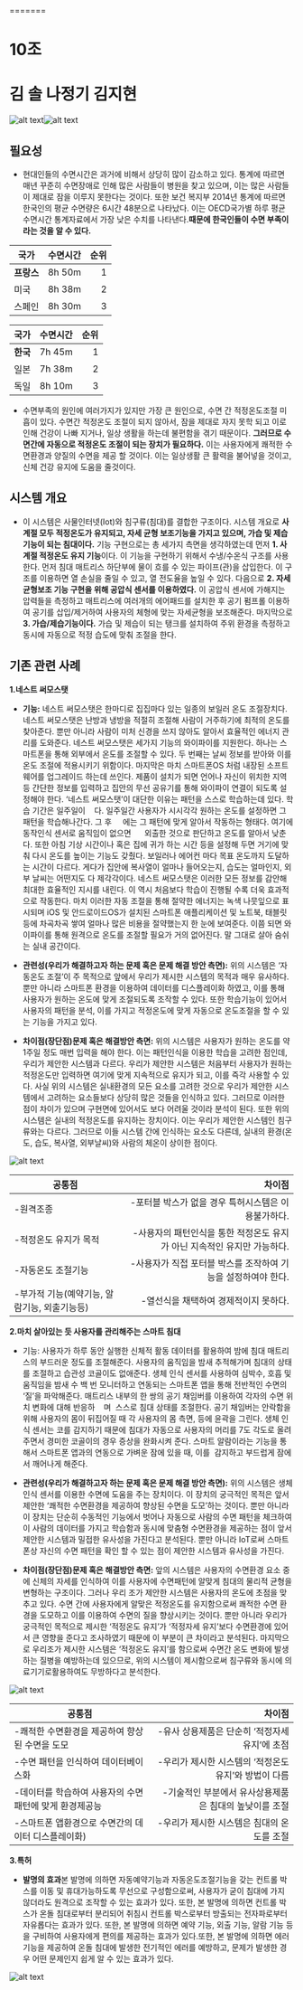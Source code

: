 
=======
# 10조
김  솔
나정기
김지현
=======


![alt text](http://s3-ap-northeast-2.amazonaws.com/stockplus-insight-seoul/articles/pictures/8565/content_2012.png "국가별 하루 평균 수명시간")![alt text](http://hirawebzine.or.kr/wp-content/uploads/2014/08/121-770x441.png "수면장애 진료 현황") 



## 필요성
* 현대인들의 수면시간은 과거에 비해서 상당히 많이 감소하고 있다. 통계에 따르면 매년 꾸준히 수면장애로 인해 많은 사람들이 병원을 찾고 있으며, 이는 많은 사람들이 제대로 잠을 이루지 못한다는 것이다. 또한 보건 복지부 2014년 통계에 따르면 한국인의 평균 수면량은 6시간 48분으로 나타났다. 이는 OECD국가별 하루 평균 수면시간 통계자료에서 가장 낮은 수치를 나타낸다.**때문에 한국인들이 수면 부족이라는 것을 알 수 있다.**

| 국가 | 수면시간 | 순위 |
| ---------------- |:----------------:| ---------:|
| **프랑스** | 8h 50m | 1 |
| 미국 | 8h 38m | 2 |
| 스페인 | 8h 30m | 3 |

| 국가 | 수면시간 | 순위 |
| ---------------- |:----------------:| ---------:|
| **한국** | 7h 45m | 1 |
| 일본 | 7h 38m | 2 |
| 독일 | 8h 10m | 3 | 


* 수면부족의 원인에 여러가지가 있지만 가장 큰 원인으로, 수면 간 적정온도조절 미흡이 있다. 수면간 적정온도 조절이 되지 않아서, 잠을 제대로 자지 못학 되고 이로 인해 건강이 나빠 지거나, 일상 생활을 하는데 불편함을 겪기 때문이다. **그러므로 수면간에 자동으로 적정온도 조절이 되는 장치가 필요하다.** 이는 사용자에게 쾌적한 수면환경과 양질의 수면을 제공 할 것이다. 이는 일상생활 큰 활력을 불어넣을 것이고, 신체 건강 유지에 도움을 줄것이다.

## 시스템 개요
* 이 시스템은 사물인터넷(Iot)와 침구류(침대)를 결합한 구조이다. 시스템 개요로 **사계절 모두 적정온도가 유지되고, 자세 균형 보조기능을 가지고 있으며, 가습 및 제습기능이 되는 침대이다.** 기능 구현으로는 총 세가지 측면을 생각하였는데 먼저 **1. 사계절 적정온도 유지 기능**이다. 이 기능을 구현하기 위해서 수냉/수온식 구조를 사용한다. 먼저 침대 매트리스 하단부에 물이 흐를 수 있는 파이프(관)을 삽입한다. 이 구조를 이용하면 열 손실을 줄일 수 있고, 열 전도율을 높일 수 있다. 다음으로 **2. 자세균형보조 기능 구현을 위해 공압식 센서를 이용하였다.** 이 공압식 센서에 가해지는 압력들을 측정하고 매트리스에 여러개의 에어패드를 설치한 후 공기 펌프롤 이용하여 공기를 삽입/제거하여 사용자의 체형에 맞는 자세균형을 보조해준다. 마지막으로 **3. 가습/제습기능이다.** 가습 및 제습이 되는 탱크를 설치하여 주위 환경을 측정하고 동시에 자동으로 적정 습도에 맞춰 조절을 한다.
 
## 기존 관련 사례

**1.네스트 써모스탯**

* __기능:__ 네스트 써모스탯은 한마디로 집집마다 있는 일종의 보일러 온도 조절장치다. 네스트 써모스탯은 난방과 냉방을 적절히 조절해 사람이 거주하기에 최적의 온도를 찾아준다. 뿐만 아니라 사람이 미처 신경을 쓰지 않아도 알아서 효율적인 에너지 관리를 도와준다. 네스트 써모스탯은 세가지 기능의 와이파이를 지원한다. 하나는 스마트폰을 통해 외부에서 온도를 조절할 수 있다. 두 번째는 날씨 정보를 받아와 이를 온도 조절에 적용시키기 위함이다. 마지막은 마치 스마트폰OS 처럼 내장된 소프트웨어를 업그레이드 하는데 쓰인다. 제품이 설치가 되면 언어나 자신이 위치한 지역 등 간단한 정보를 입력하고 집안의 무선 공유기를 통해 와이파이 연결이 되도록 설정해야 한다. ‘네스트 써모스탯’이 대단한 이유는 패턴을 스스로 학습하는데 있다. 학습 기간은 일주일이    다. 일주일간 사용자가 시시각각 원하는 온도를 설정하면 그 패턴을 학습해나간다. 그 후     에는 그 패턴에 맞게 알아서 작동하는 형태다. 여기에 동작인식 센서로 움직임이 없으면      외출한 것으로 판단하고 온도를 알아서 낮춘다. 또한 아침 기상 시간이나 혹은 집에 귀가 하는 시간 등을 설정해 두면 거기에 맞춰 다시 온도를 높이는 기능도 갖췄다. 보일러나 에어컨 마다 목표 온도까지 도달하는 시간이 다르다. 게다가 집안에 복사열이 얼마나 들어오는지, 습도는 얼마인지, 외부 날씨는 어떤지도 다 제각각이다. 네스트 써모스탯은 이러한 모든 정보를 감안해 최대한 효율적인 지시를 내린다. 이 역시 처음보다 학습이 진행될 수록 더욱 효과적으로 작동한다. 마치 이러한 자동 조절을 통해 절약한 에너지는 녹색 나뭇잎으로 표시되며 iOS 및 안드로이드OS가 설치된 스마트폰 애플리케이션 및 노트북, 태블릿 등에 차곡차곡 쌓여 얼마나 많은 비용을 절약했는지 한 눈에 보여준다. 이쯤 되면 와이파이를 통해 원격으로 온도를 조절할 필요가 거의 없어진다. 말 그대로 살아 숨쉬는 실내 공간이다.

* __관련성(우리가 해결하고자 하는 문제 혹은 문제 해결 방안 측면):__ 위의 시스템은 ‘자동온도 조절’이 주 목적으로 앞에서 우리가 제시한 시스템의 목적과 매우 유사하다. 뿐만 아니라 스마트폰 환경을 이용하여 데이터를 디스플레이화 하였고, 이를 통해 사용자가 원하는 온도에 맞게 조절되도록 조작할 수 있다. 또한 학습기능이 있어서 사용자의 패턴을 분석, 이를 가지고 적정온도에 맞게 자동으로 온도조절을 할 수 있는 기능을 가지고 있다. 

* __차이점(장단점)문제 혹은 해결방안 측면:__ 위의 시스템은 사용자가 원하는 온도를 약 1주일 정도 매번 입력을 해야 한다. 이는 패턴인식을 이용한 학습을 고려한 점인데, 우리가 제안한 시스템과 다르다. 우리가 제안한 시스템은 처음부터 사용자가 원하는 적정온도만 입력하면 여기에 맞게 지속적으로 유지가 되고, 이를 즉각 사용할 수 있다. 사실 위의 시스템은 실내환경의 모든 요소를 고려한 것으로 우리가 제안한 시스템에서 고려하는 요소들보다 상당히 많은 것들을 인식하고 있다. 그러므로 이러한 점이 차이가 있으며 구현면에 있어서도 보다 어려울 것이라 분석이 된다. 또한 위의 시스템은 실내의 적정온도를 유지하는 장치이다. 이는 우리가 제안한 시스템인 침구류와는 다르다. 그러므로 이들 시스템 간에 인식하는 요소도 다른데, 실내의 환경(온도, 습도, 복사열, 외부날씨)와 사람의 체온이 상이한 점이다. 

![alt text](https://images-na.ssl-images-amazon.com/images/I/61W6Q8xIxwL._SY355_.jpg)

| **공통점** | **차이점** |
| ---------------- | ---------:|
| -원격조종 | -포터블 박스가 없을 경우 특허시스템은 이용불가하다. |
| -적정온도 유지가 목적 | -사용자의 패턴인식을 통한 적정온도 유지가 아닌 지속적인 유지만 가능하다. |
| -자동온도 조절기능 | -사용자가 직접 포터블 박스를 조작하여 기능을 설정하여야 한다. |
| -부가적 기능(예약기능, 알람기능, 외출기능등) | -열선식을 채택하여 경제적이지 못하다. |

__2.마치 살아있는 듯 사용자를 관리해주는 스마트 침대__

* 기능: 사용자가 하루 동안 실행한 신체적 활동 데이터를 활용하여 밤에 침대 매트리스의 부드러운 정도를 조절해준다. 사용자의 움직임을 밤새 추적해가며 침대의 상태를 조절하고 습관성 코골이도 없애준다. 생체 인식 센서를 사용하여 심박수, 호흡 및 움직임을 밤새 수 백 번 모니터하고 연동되는 스마트폰 앱을 통해 전반적인 수면의 ‘질’을 파악해준다. 매트리스 내부의 한 쌍의 공기 채임버를 이용하여 각자의 수면 위치 변화에 대해 반응하    며  스스로 침대 상태를 조절한다. 공기 채임버는 안락함을 위해 사용자의 몸이 뒤집어질 때 각 사용자의 몸 측면, 등에 윤곽을 그린다. 생체 인식 센서는 코를 감지하기 때문에 침대가 자동으로 사용자의 머리를 7도 각도로 올려주면서 경미한 코골이의 경우 증상을 완화시켜 준다. 스마트 알람이라는 기능을 통해서 스마트폰 앱과의 연동으로 가벼운 잠에 있을 때, 이를  감지하고 부드럽게 잠에서 깨어나게 해준다.

* __관련성(우리가 해결하고자 하는 문제 혹은 문제 해결 방안 측면):__ 위의 시스템은 생체 인식 센서를 이용한 수면에 도움을 주는 장치이다. 이 장치의 궁극적인 목적은 앞서 제안한 ‘쾌적한 수면환경을 제공하여 향상된 수면을 도모’하는 것이다. 뿐만 아니라 이 장치는 단순히 수동적인 기능에서 벗어나 자동으로 사람의 수면 패턴을 체크하여 이 사람의 데이터를 가지고 학습함과 동시에 맞춤형 수면환경을 제공하는 점이 앞서 제안한 시스템과 밀접한 유사성을 가진다고 분석된다. 뿐만 아니라 IoT로써 스마트 폰상 자신의 수면 패턴을 확인 할 수 있는 점이 제안한 시스템과 유사성을 가진다.

* __차이점(장단점)문제 혹은 해결방안 측면:__ 앞의 시스템은 사용자의 수면환경 요소 중에 신체의 자세를 인식하여 이를 사용자에 수면패턴에 알맞게 침대의 물리적 균형을 변형하는 구조이다. 그러나 우리 조가 제안한 시스템은 사용자의 온도에 초점을 맞추고 있다. 수면 간에 사용자에게 알맞은 적정온도를 유지함으로써 쾌적한 수면 환경을 도모하고 이를 이용하여 수면의 질을 향상시키는 것이다. 뿐만 아니라 우리가 궁극적인 목적으로 제시한 ‘적정온도 유지’가 ‘적정자세 유지’보다 수면환경에 있어서 큰 영향을 준다고 조사하였기 때문에 이 부분이 큰 차이라고 분석된다. 마지막으로 우리조가 제시한 시스템은 ‘적정온도 유지’를 함으로써 수면간 온도 변화에 발생하는 질병을 예방하는데 있으므로, 위의 시스템이 제시함으로써 침구류와 동시에 의료기기로활용하여도 무방하다고 분석한다. 

![alt text](http://www.popco.net/zboard/data/dica_news/2017/01/25/14301727175887eb267ad2e.png)

| **공통점** | **차이점** |
| ---------------- | ---------:|
| -쾌적한 수면환경을 제공하여 향상된 수면을 도모 | -유사 상용제품은 단순히 ‘적정자세 유지’에 초점 |
| -수면 패턴을 인식하여 데이터베이스화 | -우리가 제시한 시스템의 ‘적정온도 유지’와 방법이 다름 |
| -데이터를 학습하여 사용자의 수면패턴에 맞게 환경제공능 | -기술적인 부분에서 유사상용제품은 침대의 높낮이를 조절 |
| -스마트폰 앱환경으로 수면간의 데이터 디스플레이화) | -우리가 제시한 시스템은 침대의 온도를 조절 |

__3.특허__

* **발명의 효과**본 발명에 의하면 자동예약기능과 자동온도조절기능을 갖는 컨트롤 박스를 이동 및 휴대가능하도록 무선으로 구성함으로써, 사용자가 굳이 침대에 가지 않더라도 원격으로 조작할 수 있는 효과가 있다. 또한, 본 발명에 의하면 컨트롤 박스가 온돌 침대로부터 분리되어 취침시 컨트롤 박스로부터 방출되는 전자파로부터 자유롭다는 효과가 있다. 또한, 본 발명에 의하면 예약 기능, 외출 기능, 알람 기능 등을 구비하여 사용자에게 편의를 제공하는 효과가 있다.또한, 본 발명에 의하면 에러 기능을 제공하여 온돌 침대에 발생한 전기적인 에러를 예방하고, 문제가 발생한 경우 어떤 문제인지 쉽게 알 수 있는 효과가 있다.

![alt text](http://postfiles16.naver.net/MjAxNzA2MDJfMTU0/MDAxNDk2Mzg0OTA5MTYx.gIgB3UYZkHBGBTwMhWzTJ6Z4Gx8WNLjcTc26WP-inGkg.U-3V9eNmSRfK5We6URUB1LN1mVwpfVDNOmxEYzN24_4g.JPEG.rlathfdldia/%ED%8A%B9%ED%97%88.jpg?type=w773)
